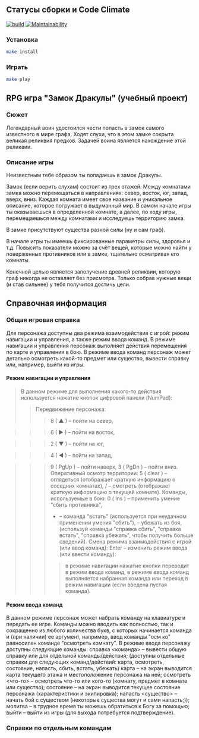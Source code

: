 ## Статусы сборки и Code Climate
[![build](https://github.com/AllegroGH/Draculas-castle__samsaraDream/actions/workflows/build.yml/badge.svg)](https://github.com/AllegroGH/Draculas-castle__samsaraDream/actions/workflows/build.yml)
[![Maintainability](https://api.codeclimate.com/v1/badges/f878654fe4d73f44bb8e/maintainability)](https://codeclimate.com/github/AllegroGH/Draculas-castle__samsaraDream/maintainability)

### Установка
```bash
make install
```

### Играть
```bash
make play
```

## RPG игра "Замок Дракулы" (учебный проект)
### Сюжет
  Легендарный воин удостоился чести попасть в замок самого известного в мире графа. Ходят слухи, что в этом замке сокрыта великая реликвия предков. Задачей воина является нахождение этой реликвии.
### Описание игры
  Неизвестным тебе образом ты попадаешь в замок Дракулы. 

  Замок (если верить слухам) состоит из трех этажей. Между комнатами замка можно перемещаться в направлениях: север, восток, юг, запад, вверх, вниз.  Каждая комната имеет свое название  и уникальное описание, которое погружает в выдуманный мир. В самом начале игры ты оказываешься в определенной комнате, а далее, по ходу игры, перемещаешься между комнатами и исследуешь территорию замка.

  В замке присутствуют существа разной силы (ну и сам граф). 

  В начале игры ты имеешь фиксированные параметры силы, здоровья и т.д. Повысить показатели можно за счёт вещей, которые можно найти у поверженных противников или в замке, тщательно осматривая его комнаты. 

  Конечной целью является заполучение древней реликвии, которую граф никогда не оставляет без присмотра. Только собрав нужные вещи (и став сильнее) у тебя получится достичь цели. 

## Справочная информация
### Общая игровая справка
Для персонажа доступны два режима взаимодействия с игрой: режим навигации и управления, а также режим ввода команд. В режиме навигации и управления персонаж выполняет действия перемещения по карте и управления в бою. В режиме ввода команд персонаж может детально осмотреть какой-то предмет или существо, вывести справку или, например, выйти из игры.

#### Режим навигации и управления
> В данном режиме для выполнения какого-то действия используется нажатие кнопок цифровой панели (NumPad):
>> Передвижение персонажа:
>>> 8 ( ▲ ) – пойти на север,

>>> 6 ( ► ) – пойти на восток,

>>> 2 ( ▼ ) – пойти на юг,

>>> 4 ( ◄ ) – пойти на запад,

>>> 9 ( PgUp ) – пойти наверх,
>>> 3 ( PgDn ) – пойти вниз.
>> Оперативный осмотр территории:
>>> 5 ( clear ) – оглядеться (отображает краткую информацию о соседних комнатах),
>>> / – смотреть (отображает краткую информацию о текущей комнате).
>> Команды, используемые в бою:
>>> 0 ( Ins ) – применить умение "сбить противника",
>>> + – команда "встать" (используется при неудачном применении умения "сбить"),
>>> –  убежать из боя,
>>> (используй команды "справка сбить", "справка встать", "справка убежать", чтобы получить больше сведений).
>> Смена режима взаимодействия с игрой (или ввод команд):
>>> Enter – изменить режим ввода (или ввести команду):
>>>> в режиме навигации нажатие кнопки переводит в режим ввода команд,
>>>> в режиме ввода команд выполняется набранная команда или переход в режим навигации (если введена пустая команда).
#### Режим ввода команд
  В данном режиме персонаж может набрать команду на клавиатуре и передать ее игре.
  Команды можно вводить как полностью, так и сокращенно из любого количества букв, с которых начинается команда и (при наличии) ее аргумент,
  например, ввод команды "осм ко" равносилен команде "осмотреть комнату".
  В режиме ввода персонажу доступны следующие команды:
    справка <команда>    – вывести общую справку или для отдельной команды/действия;
        (доступны отдельные справки для следующих команд/действий: карта, осмотреть, состояние, напасть, сбить, встать, убежать)
    карта                – на экран выводится карта текущего этажа и местоположение персонажа на ней;
    осмотреть <что-то>   – осмотреть что-то или кого-то (комнату, предмет в комнате или существо);
    состояние            – на экран выводится текущее состояние персонажа (характеристики и экипировка);
    напасть <существо>   – начать бой с существом (некоторые существа могут и сами напасть;));
    молитва              – в трудное время ты можешь обратиться к Богу за помощью;
    выйти                – выйти из игры (для выхода потребуется подтверждение).


### Справки по отдельным командам
